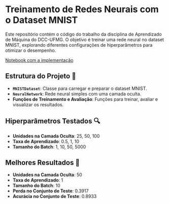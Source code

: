 # Treinamento de Redes Neurais com o Dataset MNIST 

Este repositório contém o código do trabalho da disciplina de Aprendizado de Máquina do DCC-UFMG. O objetivo é treinar uma rede neural no dataset MNIST, explorando diferentes configurações de hiperparâmetros para otimizar o desempenho.

[Notebook com a implementação](https://github.com/FredericoBaker/rede-neural-mnist/blob/main/main.ipynb)

## Estrutura do Projeto 📁

- **`MNISTDataset`**: Classe para carregar e preparar o dataset MNIST.
- **`NeuralNetwork`**: Rede neural simples com uma camada oculta.
- **Funções de Treinamento e Avaliação**: Funções para treinar, avaliar e visualizar os resultados.

## Hiperparâmetros Testados 🔍

- **Unidades na Camada Oculta**: 25, 50, 100
- **Taxa de Aprendizado**: 0.5, 1, 10
- **Tamanho do Batch**: 1, 10, 50, 5000

## Melhores Resultados 🏅

- **Unidades na Camada Oculta**: 50
- **Taxa de Aprendizado**: 1
- **Tamanho do Batch**: 10
- **Perda no Conjunto de Teste**: 0.3917
- **Acurácia no Conjunto de Teste**: 0.8933
